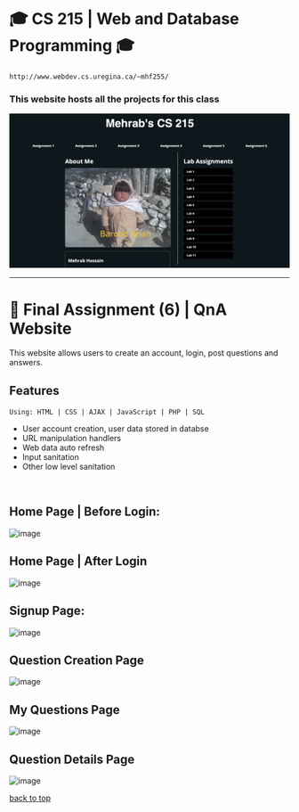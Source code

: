 # <a name="uofr-cs215">🎓 CS 215 | Web and Database Programming 🎓</a>
```
http://www.webdev.cs.uregina.ca/~mhf255/
```
### This website hosts all the projects for this class
![image](images/CS215.png)



---



# 📰 Final Assignment (6) | QnA Website
This website allows users to create an account, login, post questions and answers.

## Features
```
Using: HTML | CSS | AJAX | JavaScript | PHP | SQL
```
 * User account creation, user data stored in databse
 * URL manipulation handlers
 * Web data auto refresh
 * Input sanitation
 * Other low level sanitation
<br>


  ## Home Page | Before Login:
  ![image](https://github.com/user-attachments/assets/07afc59c-8396-4f0a-8578-c92b080cfa0c)

  ## Home Page | After Login
  ![image](https://github.com/user-attachments/assets/6fe829ae-db2d-4534-ba7b-942f181cbd46)

  ## Signup Page:
  ![image](https://github.com/user-attachments/assets/e51eaee3-561f-47ab-87af-cc4bef69e27c)

  ## Question Creation Page
  ![image](https://github.com/user-attachments/assets/1572dbe0-8f5b-47af-8f29-f81d14ac4b85)

  ## My Questions Page
  ![image](https://github.com/user-attachments/assets/f0b06cb7-43f2-4b25-a2b5-c9d374c8a02d)

  ## Question Details Page
  ![image](https://github.com/user-attachments/assets/9ec65681-2aac-4d18-8012-cb0c8c566bbd)

  [back to top](#uofr-cs215)
